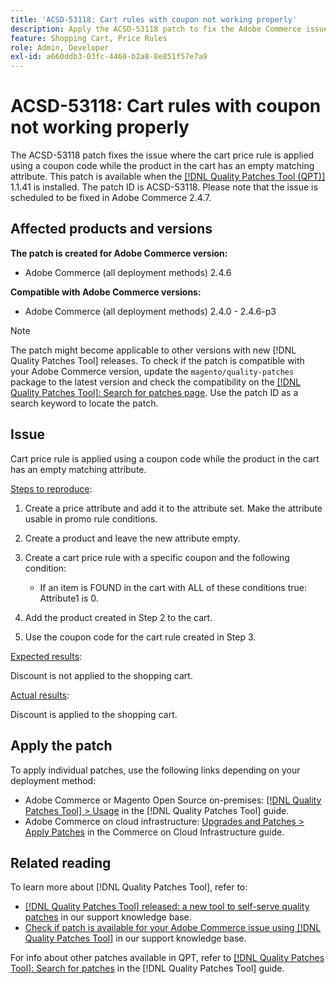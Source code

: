 ```yaml
---
title: 'ACSD-53118: Cart rules with coupon not working properly'
description: Apply the ACSD-53118 patch to fix the Adobe Commerce issue where the cart price rule is applied using a coupon code while the product in the cart has an empty matching attribute.
feature: Shopping Cart, Price Rules
role: Admin, Developer
exl-id: a660ddb3-03fc-4460-b2a8-8e851f57e7a9
---
```

# ACSD-53118: Cart rules with coupon not working properly

The ACSD-53118 patch fixes the issue where the cart price rule is applied using a coupon code while the product in the cart has an empty matching attribute. This patch is available when the [[!DNL Quality Patches Tool (QPT)]](https://experienceleague.adobe.com/en/docs/commerce-knowledge-base/kb/announcements/commerce-announcements/magento-quality-patches-released-new-tool-to-self-serve-quality-patches) 1.1.41 is installed. The patch ID is ACSD-53118. Please note that the issue is scheduled to be fixed in Adobe Commerce 2.4.7.

## Affected products and versions

**The patch is created for Adobe Commerce version:**

* Adobe Commerce (all deployment methods) 2.4.6

**Compatible with Adobe Commerce versions:**

* Adobe Commerce (all deployment methods) 2.4.0 - 2.4.6-p3

>[!NOTE]
>
>The patch might become applicable to other versions with new [!DNL Quality Patches Tool] releases. To check if the patch is compatible with your Adobe Commerce version, update the `magento/quality-patches` package to the latest version and check the compatibility on the [[!DNL Quality Patches Tool]: Search for patches page](https://experienceleague.adobe.com/tools/commerce-quality-patches/index.html). Use the patch ID as a search keyword to locate the patch.

## Issue

Cart price rule is applied using a coupon code while the product in the cart has an empty matching attribute. 

<u>Steps to reproduce</u>:

1. Create a price attribute and add it to the attribute set. Make the attribute usable in promo rule conditions.
1. Create a product and leave the new attribute empty.
1. Create a cart price rule with a specific coupon and the following condition:

    * If an item is FOUND in the cart with ALL of these conditions true: Attribute1 is 0.

1. Add the product created in Step 2 to the cart.
1. Use the coupon code for the cart rule created in Step 3.

<u>Expected results</u>:

Discount is not applied to the shopping cart.

<u>Actual results</u>:

Discount is applied to the shopping cart.

## Apply the patch

To apply individual patches, use the following links depending on your deployment method:

* Adobe Commerce or Magento Open Source on-premises: [[!DNL Quality Patches Tool] > Usage](https://experienceleague.adobe.com/docs/commerce-operations/tools/quality-patches-tool/usage.html) in the [!DNL Quality Patches Tool] guide.
* Adobe Commerce on cloud infrastructure: [Upgrades and Patches > Apply Patches](https://experienceleague.adobe.com/docs/commerce-cloud-service/user-guide/develop/upgrade/apply-patches.html) in the Commerce on Cloud Infrastructure guide.

## Related reading

To learn more about [!DNL Quality Patches Tool], refer to:

* [[!DNL Quality Patches Tool] released: a new tool to self-serve quality patches](https://experienceleague.adobe.com/en/docs/commerce-knowledge-base/kb/announcements/commerce-announcements/magento-quality-patches-released-new-tool-to-self-serve-quality-patches) in our support knowledge base.
* [Check if patch is available for your Adobe Commerce issue using [!DNL Quality Patches Tool]](/help/tools/quality-patches-tool/patches-available-in-qpt/check-patch-for-magento-issue-with-magento-quality-patches.md) in our support knowledge base.

For info about other patches available in QPT, refer to [[!DNL Quality Patches Tool]: Search for patches](https://experienceleague.adobe.com/tools/commerce-quality-patches/index.html) in the [!DNL Quality Patches Tool] guide.
